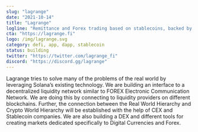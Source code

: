 ```yaml
---
slug: "lagrange"
date: "2021-10-14"
title: "Lagrange"
logline: "Remittance and Forex trading based on stablecoins, backed by DeFi on Solana blockchain"
cta: "https://lagrange.fi"
logo: /img/lagrange.svg
category: defi, app, dapp, stablecoin
status: building
twitter: "https://twitter.com/lagrange_fi"
discord: "https://discord.gg/lagrange"
---
```


Lagrange tries to solve many of the problems of the real world by leveraging 
Solana’s existing technology. We are building an interface to a decentralized 
liquidity network similar to FOREX Electronic Communication Network. 
We are doing this by connecting to liquidity providers on different blockchains. 
Further, the connection between the Real World Hierarchy and Crypto World 
Hierarchy will be established with the help of CEX and Stablecoin companies. 
We are also building a DEX and different tools for creating markets dedicated 
specifically to Digital Currencies and Forex.
